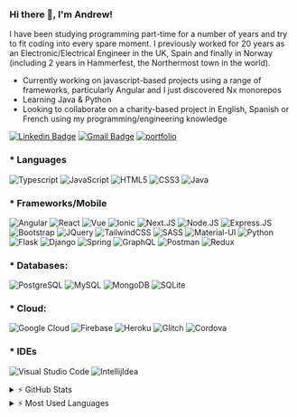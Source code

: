 ### Hi there 👋, I'm Andrew!

I have been studying programming part-time for a number of years and try to fit coding into every spare moment. I previously worked for 20 years as an Electronic/Electrical Engineer in the UK, Spain and finally in Norway (including 2 years in Hammerfest, the Northermost town in the world).

* Currently working on javascript-based projects using a range of frameworks, particularly Angular and I just discovered Nx monorepos
* Learning Java & Python
* Looking to collaborate on a charity-based project in English, Spanish or French using my programming/engineering knowledge

[![Linkedin Badge](https://img.shields.io/badge/LinkedIn-0077B5?style=plastic&logo=linkedin&logoColor=white)](https://www.linkedin.com/in/andrew-bateman/)
[![Gmail Badge](https://img.shields.io/badge/Gmail-D14836?style=plastic&logo=gmail&logoColor=white&link=mailto:gomezbateman@gmail.com)](mailto:gomezbateman@gmail.com)
[![portfolio](https://img.shields.io/badge/Personal_Portfolio-231F20?style=plastic&logo=buffer&logoColor=white)](https://joshsomthin.github.io/)

### * Languages

![Typescript](https://img.shields.io/badge/TypeScript-007ACC?style=plastic&logo=typescript&logoColor=white)
![JavaScript](https://img.shields.io/badge/JavaScript-F7DF1E?style=plastic&logo=javascript&logoColor=black)
![HTML5](https://img.shields.io/badge/HTML5-E34F26?style=plastic&logo=html5&logoColor=white)
![CSS3](https://img.shields.io/badge/CSS3-1572B6?style=plastic&logo=css3&logoColor=white)
![Java](https://img.shields.io/badge/Java-ED8B00?style=plastic&logo=java&logoColor=white)

### * Frameworks/Mobile

![Angular](https://img.shields.io/badge/AngularJS-E23237?style=plastic&logo=angularjs&logoColor=white)
![React](https://img.shields.io/badge/React-20232A?style=plastic&logo=react&logoColor=61DAFB)
![Vue](https://img.shields.io/badge/Vue.js-35495E?style=plastic&logo=vuedotjs&logoColor=4FC08D)
![Ionic](https://img.shields.io/badge/Ionic-3880FF?style=plastic&logo=ionic&logoColor=white)
![Next.JS](https://img.shields.io/badge/next.js-000000?style=plastic&logo=nextdotjs&logoColor=white)
![Node.JS](https://img.shields.io/badge/Node.js-43853D?style=plastic&logo=node.js&logoColor=white)
![Express.JS](https://img.shields.io/badge/Express.js-000000?style=plastic&logo=express&logoColor=white)
![Bootstrap](https://img.shields.io/badge/Bootstrap-563D7C?style=plastic&logo=bootstrap&logoColor=white)
![JQuery](https://img.shields.io/badge/jQuery-0769AD?style=plastic&logo=jquery&logoColor=white)
![TailwindCSS](https://img.shields.io/badge/Tailwind_CSS-38B2AC?style=plastic&logo=tailwind-css&logoColor=white)
![SASS](https://img.shields.io/badge/Sass-CC6699?style=plastic&logo=sass&logoColor=white)
![Material-UI](https://img.shields.io/badge/Material--UI-0081CB?style=plastic&logo=material-ui&logoColor=white)
![Python](https://img.shields.io/badge/Python-3776AB?style=plastic&logo=python&logoColor=white)
![Flask](https://img.shields.io/badge/Flask-000000?style=plastic&logo=flask&logoColor=white)
![Django](https://img.shields.io/badge/Django-092E20?style=plastic&logo=django&logoColor=green)
![Spring](https://img.shields.io/badge/Spring-6DB33F?style=plastic&logo=spring&logoColor=white)
![GraphQL](https://img.shields.io/badge/GraphQl-E10098?style=plastic&logo=graphql&logoColor=white)
![Postman](https://img.shields.io/badge/Postman-FF6C37?style=plastic&logo=Postman&logoColor=white)
![Redux](https://img.shields.io/badge/Redux-593D88?style=plastic&logo=redux&logoColor=white)

### * Databases:
![PostgreSQL](https://img.shields.io/badge/PostgreSQL-316192?style=plastic&logo=postgresql&logoColor=white)
![MySQL](https://img.shields.io/badge/MySQL-00000F?style=plastic&logo=mysql&logoColor=white)
![MongoDB](https://img.shields.io/badge/MongoDB-4EA94B?style=plastic&logo=mongodb&logoColor=white)
![SQLite](https://img.shields.io/badge/SQLite-07405E?style=plastic&logo=sqlite&logoColor=white)

### * Cloud:
![Google Cloud](https://img.shields.io/badge/Google_Cloud-4285F4?style=plastic&logo=google-cloud&logoColor=white)
![Firebase](https://img.shields.io/badge/firebase-ffca28?style=plastic&logo=firebase&logoColor=black)
![Heroku](https://img.shields.io/badge/Heroku-430098?style=plastic&logo=heroku&logoColor=white)
![Glitch](https://img.shields.io/badge/Glitch-2800ff?style=plastic&logo=glitch&logoColor=white)
![Cordova](https://img.shields.io/badge/Cordova-35434F?style=plastic&logo=apache-cordova&logoColor=E8E8E8)

### * IDEs

![Visual Studio Code](https://img.shields.io/badge/Visual_Studio_Code-0078D4?style=plastic&logo=visual%20studio%20code&logoColor=white)
![IntellijIdea](https://img.shields.io/badge/IntelliJIDEA-000000.svg?style=plastic&logo=intellij-idea&logoColor=white)

<details>
  <summary> ⚡ GitHub Stats</summary>
  <img align="left" alt="Andrew's GitHub Stats" src="https://github-readme-stats.vercel.app/api?username=andrewjbateman&show_icons=true&hide_border=true" />
</details>

<details>
  <summary> ⚡ Most Used Languages</summary>
<img align="left" alt="Andrew's GitHub Top Languages" src="https://github-readme-stats.vercel.app/api/top-langs/?username=andrewjbateman" />
</details>
